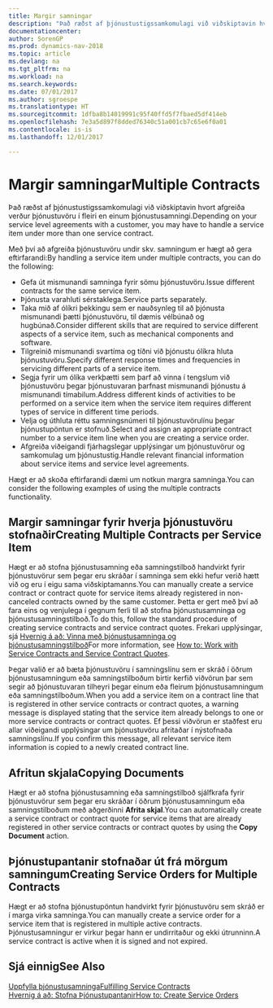 ```yaml
---
title: Margir samningar
description: "Það ræðst af þjónustustigssamkomulagi við viðskiptavin hvort afgreiða verður þjónustuvöru í fleiri en einum þjónustusamningi."
documentationcenter: 
author: SorenGP
ms.prod: dynamics-nav-2018
ms.topic: article
ms.devlang: na
ms.tgt_pltfrm: na
ms.workload: na
ms.search.keywords: 
ms.date: 07/01/2017
ms.author: sgroespe
ms.translationtype: HT
ms.sourcegitcommit: 1dfba8b14019991c95f40ffd5f7fbaed5df414eb
ms.openlocfilehash: 7e3a5d897f8dded76340c51a001cb7c65e6f0a01
ms.contentlocale: is-is
ms.lasthandoff: 12/01/2017

---
```

# <a name="multiple-contracts"></a><span data-ttu-id="a8ea6-103">Margir samningar</span><span class="sxs-lookup"><span data-stu-id="a8ea6-103">Multiple Contracts</span></span>
<span data-ttu-id="a8ea6-104">Það ræðst af þjónustustigssamkomulagi við viðskiptavin hvort afgreiða verður þjónustuvöru í fleiri en einum þjónustusamningi.</span><span class="sxs-lookup"><span data-stu-id="a8ea6-104">Depending on your service level agreements with a customer, you may have to handle a service item under more than one service contract.</span></span>  
  
<span data-ttu-id="a8ea6-105">Með því að afgreiða þjónustuvöru undir skv. samningum er hægt að gera eftirfarandi:</span><span class="sxs-lookup"><span data-stu-id="a8ea6-105">By handling a service item under multiple contracts, you can do the following:</span></span>  
  
* <span data-ttu-id="a8ea6-106">Gefa út mismunandi samninga fyrir sömu þjónustuvöru.</span><span class="sxs-lookup"><span data-stu-id="a8ea6-106">Issue different contracts for the same service item.</span></span>  
* <span data-ttu-id="a8ea6-107">Þjónusta varahluti sérstaklega.</span><span class="sxs-lookup"><span data-stu-id="a8ea6-107">Service parts separately.</span></span>  
* <span data-ttu-id="a8ea6-108">Taka mið af ólíkri þekkingu sem er nauðsynleg til að þjónusta mismunandi þætti þjónustuvöru, til dæmis vélbúnað og hugbúnað.</span><span class="sxs-lookup"><span data-stu-id="a8ea6-108">Consider different skills that are required to service different aspects of a service item, such as mechanical components and software.</span></span>  
* <span data-ttu-id="a8ea6-109">Tilgreinið mismunandi svartíma og tíðni við þjónustu ólíkra hluta þjónustuvöru.</span><span class="sxs-lookup"><span data-stu-id="a8ea6-109">Specify different response times and frequencies in servicing different parts of a service item.</span></span>  
* <span data-ttu-id="a8ea6-110">Segja fyrir um ólíka verkþætti sem þarf að vinna í tengslum við þjónustuvöru þegar þjónustuvaran þarfnast mismunandi þjónustu á mismunandi tímabilum.</span><span class="sxs-lookup"><span data-stu-id="a8ea6-110">Address different kinds of activities to be performed on a service item when the service item requires different types of service in different time periods.</span></span>  
* <span data-ttu-id="a8ea6-111">Velja og úthluta réttu samningsnúmeri til þjónustuvörulínu þegar þjónustupöntun er stofnuð.</span><span class="sxs-lookup"><span data-stu-id="a8ea6-111">Select and assign an appropriate contract number to a service item line when you are creating a service order.</span></span>  
* <span data-ttu-id="a8ea6-112">Afgreiða viðeigandi fjárhagslegar upplýsingar um þjónustuvörur og samkomulag um þjónustustig.</span><span class="sxs-lookup"><span data-stu-id="a8ea6-112">Handle relevant financial information about service items and service level agreements.</span></span>  
  
<span data-ttu-id="a8ea6-113">Hægt er að skoða eftirfarandi dæmi um notkun margra samninga.</span><span class="sxs-lookup"><span data-stu-id="a8ea6-113">You can consider the following examples of using the multiple contracts functionality.</span></span>  
  
## <a name="creating-multiple-contracts-per-service-item"></a><span data-ttu-id="a8ea6-114">Margir samningar fyrir hverja þjónustuvöru stofnaðir</span><span class="sxs-lookup"><span data-stu-id="a8ea6-114">Creating Multiple Contracts per Service Item</span></span>  
<span data-ttu-id="a8ea6-115">Hægt er að stofna þjónustusamning eða samningstilboð handvirkt fyrir þjónustuvörur sem þegar eru skráðar í samninga sem ekki hefur verið hætt við og eru í eigu sama viðskiptamanns.</span><span class="sxs-lookup"><span data-stu-id="a8ea6-115">You can manually create a service contract or contract quote for service items already registered in non-canceled contracts owned by the same customer.</span></span> <span data-ttu-id="a8ea6-116">Þetta er gert með því að fara eins og venjulega í gegnum  ferli til að stofna þjónustusamninga og þjónustusamningstilboð.</span><span class="sxs-lookup"><span data-stu-id="a8ea6-116">To do this, follow the standard procedure of creating service contracts and service contract quotes.</span></span> <span data-ttu-id="a8ea6-117">Frekari upplýsingar, sjá [Hvernig á að: Vinna með þjónustusamninga og þjónustusamningstilboð](service-how-to-create-service-contracts-and-service-contract-quotes.md)</span><span class="sxs-lookup"><span data-stu-id="a8ea6-117">For more information, see [How to: Work with Service Contracts and Service Contract Quotes](service-how-to-create-service-contracts-and-service-contract-quotes.md).</span></span>  
  
<span data-ttu-id="a8ea6-118">Þegar valið er að bæta þjónustuvöru í samningslínu sem er skráð í öðrum þjónustusamningum eða samningstilboðum birtir kerfið viðvörun þar sem segir að þjónustuvaran tilheyri þegar einum eða fleirum þjónustusamningum eða samningstilboðum.</span><span class="sxs-lookup"><span data-stu-id="a8ea6-118">When you add a service item on a contract line that is registered in other service contracts or contract quotes, a warning message is displayed stating that the service item already belongs to one or more service contracts or contract quotes.</span></span> <span data-ttu-id="a8ea6-119">Ef þessi viðvörun er staðfest eru allar viðeigandi upplýsingar um þjónustuvöru afritaðar í nýstofnaða samningslínu.</span><span class="sxs-lookup"><span data-stu-id="a8ea6-119">If you confirm this message, all relevant service item information is copied to a newly created contract line.</span></span>  
  
## <a name="copying-documents"></a><span data-ttu-id="a8ea6-120">Afritun skjala</span><span class="sxs-lookup"><span data-stu-id="a8ea6-120">Copying Documents</span></span>  
<span data-ttu-id="a8ea6-121">Hægt er að stofna þjónustusamning eða samningstilboð sjálfkrafa fyrir þjónustuvörur sem þegar eru skráðar í öðrum þjónustusamningum eða samningstilboðum með aðgerðinni **Afrita skjal**.</span><span class="sxs-lookup"><span data-stu-id="a8ea6-121">You can automatically create a service contract or contract quote for service items that are already registered in other service contracts or contract quotes by using the **Copy Document** action.</span></span>  
  
## <a name="creating-service-orders-for-multiple-contracts"></a><span data-ttu-id="a8ea6-122">Þjónustupantanir stofnaðar út frá mörgum samningum</span><span class="sxs-lookup"><span data-stu-id="a8ea6-122">Creating Service Orders for Multiple Contracts</span></span>  
<span data-ttu-id="a8ea6-123">Hægt er að stofna þjónustupöntun handvirkt fyrir þjónustuvöru sem skráð er í marga virka samninga.</span><span class="sxs-lookup"><span data-stu-id="a8ea6-123">You can manually create a service order for a service item that is registered in multiple active contracts.</span></span> <span data-ttu-id="a8ea6-124">Þjónustusamningur er virkur þegar hann er undirritaður og ekki útrunninn.</span><span class="sxs-lookup"><span data-stu-id="a8ea6-124">A service contract is active when it is signed and not expired.</span></span>  
  
## <a name="see-also"></a><span data-ttu-id="a8ea6-125">Sjá einnig</span><span class="sxs-lookup"><span data-stu-id="a8ea6-125">See Also</span></span>  
[<span data-ttu-id="a8ea6-126">Uppfylla þjónustusamninga</span><span class="sxs-lookup"><span data-stu-id="a8ea6-126">Fulfilling Service Contracts</span></span>](service-fulfill-service-contracts.md)  
[<span data-ttu-id="a8ea6-127">Hvernig á að: Stofna Þjónustupantanir</span><span class="sxs-lookup"><span data-stu-id="a8ea6-127">How to: Create Service Orders</span></span>](service-how-to-create-service-orders.md)  

